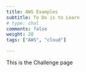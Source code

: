 ```yaml
---
title: AWS Examples
subtitle: To Do is to Learn
# type: chal
comments: false
weight: 20
tags: ["AWS", "cloud"]

---
```

This is the Challenge page
